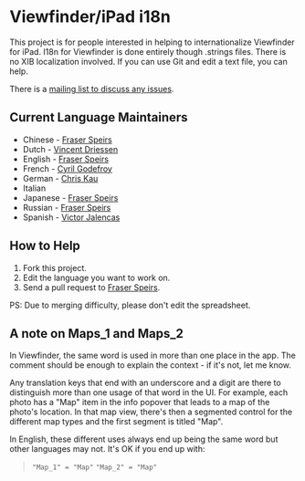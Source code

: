 # Viewfinder/iPad i18n #

This project is for people interested in helping to internationalize Viewfinder for iPad. I18n for Viewfinder is done entirely though .strings files. There is no XIB localization involved. If you can use Git and edit a text file, you can help.

There is a [mailing list to discuss any issues](http://lists.connectedflow.com/mailman/listinfo/i18n).

## Current Language Maintainers ##

* Chinese - [Fraser Speirs](http://github.com/fspeirs)
* Dutch - [Vincent Driessen](http://github.com/nvie)
* English - [Fraser Speirs](http://github.com/fspeirs)
* French - [Cyril Godefroy](http://github.com/cgodefroy)
* German - [Chris Kau](http://github.com/chriskau)
* Italian
* Japanese - [Fraser Speirs](http://github.com/fspeirs)
* Russian - [Fraser Speirs](http://github.com/fspeirs)
* Spanish - [Victor Jalencas](http://github.com/victor)

## How to Help ##

1. Fork this project.
2. Edit the language you want to work on.
3. Send a pull request to [Fraser Speirs](http://github.com/fspeirs).

PS: Due to merging difficulty, please don't edit the spreadsheet.

## A note on Maps_1 and Maps_2 ##

In Viewfinder, the same word is used in more than one place in the app. The comment should be enough to explain the context - if it's not, let me know.

Any translation keys that end with an underscore and a digit are there to distinguish more than one usage of that word in the UI. For example, each photo has a "Map" item in the info popover that leads to a map of the photo's location.  In that map view, there's then a segmented control for the different map types and the first segment is titled "Map".

In English, these different uses always end up being the same word but other languages may not.  It's OK if you end up with:

> `"Map_1" = "Map"`
> `"Map_2" = "Map"`

